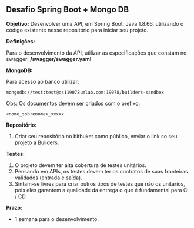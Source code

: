 ## Desafio Spring Boot + Mongo DB


**Objetivo:** 
Desenvolver uma API, em Spring Boot, Java 1.8.66, utilizando o código  existente nesse repositório para iniciar seu projeto.


**Definições:** 

Para o desenvolvimento da API, utilizar as especificações que constam no swagger:
**/swagger/swagger.yaml**


**MongoDB:**

Para acesso ao banco utilizar: 
```
mongodb://test:test@ds119078.mlab.com:19078/builders-sandbox
```
Obs: Os documentos devem ser criados com o prefixo:
```
<nome_sobrenome>_xxxxx
```

**Repositório:**

1. Criar seu repositório no bitbuket como público, enviar o link so seu projeto a Builders:


**Testes:**

1. O projeto devem ter alta cobertura de testes unitários.
2. Pensando em APIs, os testes devem ter os contratos de suas fronteiras validados (entrada e saída).
3. Sintam-se livres para criar outros tipos de testes que não os unitários, pois eles garantem a qualidade da entrega o que é fundamental para CI / CD.

**Prazo:**
* 1 semana para o desenvolvimento.

